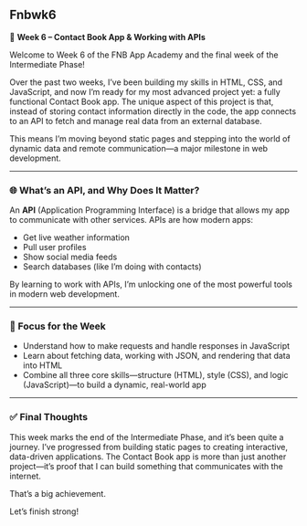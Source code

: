 ## Fnbwk6

📇 **Week 6 – Contact Book App & Working with APIs**

Welcome to Week 6 of the FNB App Academy and the final week of the Intermediate Phase!

Over the past two weeks, I’ve been building my skills in HTML, CSS, and JavaScript, and now I’m ready for my most advanced project yet: a fully functional Contact Book app. The unique aspect of this project is that, instead of storing contact information directly in the code, the app connects to an API to fetch and manage real data from an external database.

This means I’m moving beyond static pages and stepping into the world of dynamic data and remote communication—a major milestone in web development.

---

### 🌐 What’s an API, and Why Does It Matter?

An **API** (Application Programming Interface) is a bridge that allows my app to communicate with other services. APIs are how modern apps:

- Get live weather information
- Pull user profiles
- Show social media feeds
- Search databases (like I’m doing with contacts)

By learning to work with APIs, I’m unlocking one of the most powerful tools in modern web development.

---

### 🎯 Focus for the Week

- Understand how to make requests and handle responses in JavaScript
- Learn about fetching data, working with JSON, and rendering that data into HTML
- Combine all three core skills—structure (HTML), style (CSS), and logic (JavaScript)—to build a dynamic, real-world app

---

### ✅ Final Thoughts

This week marks the end of the Intermediate Phase, and it’s been quite a journey. I’ve progressed from building static pages to creating interactive, data-driven applications. The Contact Book app is more than just another project—it’s proof that I can build something that communicates with the internet.

That’s a big achievement.

Let’s finish strong!
